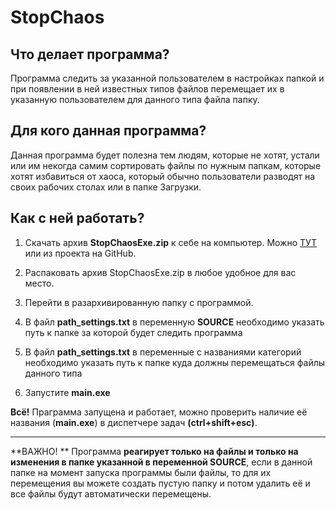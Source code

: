 # StopChaos


## Что делает программа?
Программа следить за указанной пользователем в настройках папкой и при появлении в ней известных типов файлов перемещает их в указанную пользователем для данного типа файла папку. 

## Для кого данная программа?
Данная программа будет полезна тем людям, которые не хотят, устали или им некогда самим сортировать файлы по нужным папкам, которые хотят избавиться от хаоса, который обычно пользователи разводят на своих рабочих столах или в папке  Загрузки.


## Как с ней работать?
1. Скачать архив **StopChaosExe.zip** к себе на компьютер.  Можно [ТУТ](https://drive.google.com/open?id=1VIveJf1oEmHHuopd2QcNhZD936iPMvrW "ТУТ") или из проекта на GitHub.

2. Распаковать архив StopChaosExe.zip в любое удобное для вас место.

3. Перейти в разархивированную папку с программой.

4. В файл **path_settings.txt** в переменную **SOURCE** необходимо указать путь к папке за которой будет следить программа

5. В файл **path_settings.txt** в переменные с названиями категорий необходимо указать путь к папке куда должны перемещаться файлы данного типа

6. Запустите **main.exe**

**Всё!** Праграмма запущена и работает, можно проверить наличие её названия (**main.exe**) в диспетчере задач **(ctrl+shift+esc)**.


------------


> 
 **ВАЖНО! ** 
 Программа **реагирует только на файлы и только на изменения в папке указанной в переменной SOURCE**, если в данной папке на момент запуска программы были файлы, то для их перемещения вы можете создать пустую папку и потом удалить её и все файлы будут автоматически перемещены.

